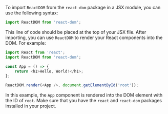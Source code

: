 To import `ReactDOM` from the `react-dom` package in a JSX module, you can use the following syntax:

```javascript
import ReactDOM from 'react-dom';
```

This line of code should be placed at the top of your JSX file. After importing, you can use `ReactDOM` to render your React components into the DOM. For example:

```javascript
import React from 'react';
import ReactDOM from 'react-dom';

const App = () => {
    return <h1>Hello, World!</h1>;
};

ReactDOM.render(<App />, document.getElementById('root'));
```

In this example, the `App` component is rendered into the DOM element with the ID of `root`. Make sure that you have the `react` and `react-dom` packages installed in your project.